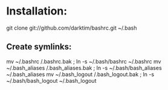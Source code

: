 Installation:
=============
  git clone git://github.com/darktim/bashrc.git ~/.bash

Create symlinks:
----------------
  mv ~/.bashrc /.bashrc.bak ; ln -s ~/.bash/bashrc ~/.bashrc
  mv ~/.bash_aliases /.bash_aliases.bak ; ln -s ~/.bash/bash_aliases ~/.bash_aliases
  mv ~/.bash_logout /.bash_logout.bak ; ln -s ~/.bash/bash_logout ~/.bash_logout


